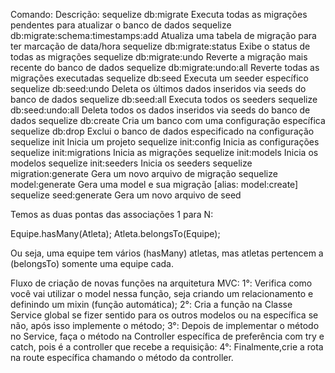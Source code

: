 Comando:	                                           Descrição:
sequelize db:migrate	                               Executa todas as migrações pendentes para atualizar o banco de dados
sequelize db:migrate:schema:timestamps:add	           Atualiza uma tabela de migração para ter marcação de data/hora
sequelize db:migrate:status	                           Exibe o status de todas as migrações
sequelize db:migrate:undo	                           Reverte a migração mais recente do banco de dados
sequelize db:migrate:undo:all	                       Reverte todas as migrações executadas
sequelize db:seed	                                   Executa um seeder específico
sequelize db:seed:undo	                               Deleta os últimos dados inseridos via seeds do banco de dados
sequelize db:seed:all	                               Executa todos os seeders
sequelize db:seed:undo:all	                           Deleta todos os dados inseridos via seeds do banco de dados
sequelize db:create	                                   Cria um banco com uma configuração específica
sequelize db:drop 	                                   Exclui o banco de dados especificado na configuração
sequelize init	                                       Inicia um projeto
sequelize init:config	                               Inicia as configurações
sequelize init:migrations	                           Inicia as migrações
sequelize init:models	                               Inicia os modelos
sequelize init:seeders	                               Inicia os seeders
sequelize migration:generate	                       Gera um novo arquivo de migração
sequelize model:generate	                           Gera uma model e sua migração [alias: model:create]
sequelize seed:generate	                               Gera um novo arquivo de seed

Temos as duas pontas das associações 1 para N: 

Equipe.hasMany(Atleta);
Atleta.belongsTo(Equipe);

Ou seja, uma equipe tem vários (hasMany) atletas, mas atletas pertencem a (belongsTo) somente uma equipe cada.

Fluxo de criação de novas funções na arquitetura MVC: 
    1°: Verifica como você vai utilizar o model nessa função, seja criando um relacionamento e definindo um mixin (função automática);
    2°: Cria a função na Classe Service global se fizer sentido para os outros modelos ou na específica se não, após isso implemente o método;
    3°: Depois de implementar o método no Service, faça o método na Controller específica de preferência com try e catch, pois é a controller que recebe a requisição:
    4°: Finalmente,crie a rota na route específica chamando o método da controller.
    